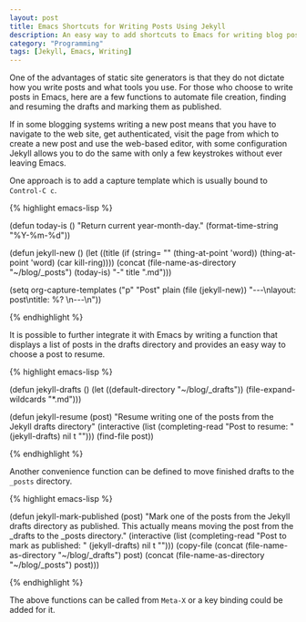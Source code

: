 ```yaml
---
layout: post
title: Emacs Shortcuts for Writing Posts Using Jekyll
description: An easy way to add shortcuts to Emacs for writing blog posts using Jekyll
category: "Programming"
tags: [Jekyll, Emacs, Writing]
---
```


One of the advantages of static site generators is that they do not
dictate how you write posts and what tools you use. For those who
choose to write posts in Emacs, here are a few functions to automate
file creation, finding and resuming the drafts and marking them as
published.

If in some blogging systems writing a new post means that you have to
navigate to the web site, get authenticated, visit the page from which
to create a new post and use the web-based editor, with some
configuration Jekyll allows you to do the same with only a few
keystrokes without ever leaving Emacs.

One approach is to add a capture template which is usually bound to
`Control-C c`.

{% highlight emacs-lisp %}

(defun today-is ()
  "Return current year-month-day."
  (format-time-string "%Y-%m-%d"))

(defun jekyll-new ()
  (let ((title
	 (if (string= "" (thing-at-point 'word))
	     (thing-at-point 'word) (car kill-ring))))
    (concat (file-name-as-directory "~/blog/_posts")
	(today-is) "-" title ".md")))

(setq org-capture-templates
	("p" "Post" plain (file  (jekyll-new))
	 "---\nlayout: post\ntitle: %? \n---\n"))

{% endhighlight %}

It is possible to further integrate it with Emacs by writing a
function that displays a list of posts in the drafts directory and
provides an easy way to choose a post to resume.

{% highlight emacs-lisp %}

(defun jekyll-drafts ()
  (let ((default-directory "~/blog/_drafts"))
  (file-expand-wildcards "*.md")))


(defun jekyll-resume (post)
  "Resume writing one of the posts from the Jekyll drafts directory"
  (interactive
   (list (completing-read "Post to resume: "
                          (jekyll-drafts) nil t "")))
  (find-file post))


{% endhighlight %}

Another convenience function can be defined to move finished drafts to
the `_posts` directory.

{% highlight emacs-lisp %}

(defun jekyll-mark-published (post)
  "Mark one of the posts from the Jekyll drafts directory as published.
   This actually means moving the post from the _drafts to the _posts 
   directory."
  (interactive
   (list (completing-read "Post to mark as published: "
                          (jekyll-drafts) nil t "")))
  (copy-file (concat
              (file-name-as-directory "~/blog/_drafts")
              post)
             (concat
              (file-name-as-directory "~/blog/_posts")
              post)))
              
{% endhighlight %}

The above functions can be called from `Meta-X` or a key binding
could be added for it.
